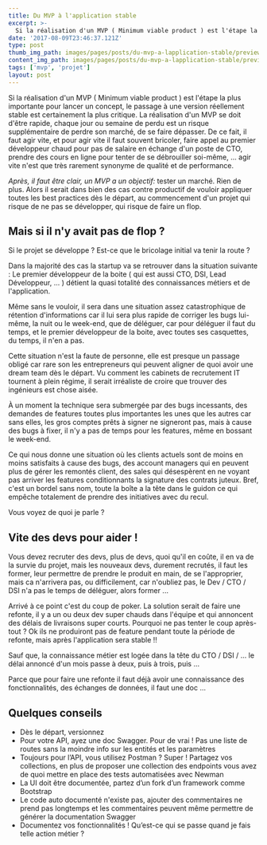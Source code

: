 ```yaml
---
title: Du MVP à l'application stable
excerpt: >-
  Si la réalisation d'un MVP ( Minimum viable product ) est l'étape la plus importante pour lancer un concept, le passage à une version réellement stable est certainement la plus critique.
date: '2017-08-09T23:46:37.121Z'
type: post
thumb_img_path: images/pages/posts/du-mvp-a-lapplication-stable/preview.jpeg
content_img_path: images/pages/posts/du-mvp-a-lapplication-stable/preview.jpeg
tags: ['mvp', 'projet']
layout: post
---
```


Si la réalisation d'un MVP ( Minimum viable product ) est l'étape la plus importante pour lancer un concept, le passage à une version réellement stable est certainement la plus critique.
La réalisation d'un MVP se doit d'être rapide, chaque jour ou semaine de perdu est un risque supplémentaire de perdre son marché, de se faire dépasser.
De ce fait, il faut agir vite, et pour agir vite il faut souvent bricoler, faire appel au premier développeur chaud pour pas de salaire en échange d'un poste de CTO, prendre des cours en ligne pour tenter de se débrouiller soi-même, ... agir vite n'est que très rarement synonyme de qualité et de performance.

*Après, il faut être clair, un MVP a un objectif:* tester un marché. Rien de plus. Alors il serait dans bien des cas contre productif de vouloir appliquer toutes les best practices dès le départ, au commencement d'un projet qui risque de ne pas se développer, qui risque de faire un flop.

## Mais si il n'y avait pas de flop ?
Si le projet se développe ? Est-ce que le bricolage initial va tenir la route ? 

Dans la majorité des cas la startup va se retrouver dans la situation suivante :
Le premier développeur de la boite ( qui est aussi CTO, DSI, Lead Développeur, ... ) détient la quasi totalité des connaissances métiers et de l'application.

Même sans le vouloir, il sera dans une situation assez catastrophique de rétention d'informations car il lui sera plus rapide de corriger les bugs lui-même, la nuit ou le week-end, que de déléguer, car pour déléguer il faut du temps, et le premier développeur de la boite, avec toutes ses casquettes, du temps, il n'en a pas.

Cette situation n'est la faute de personne, elle est presque un passage obligé car rare son les entrepreneurs qui peuvent aligner de quoi avoir une dream team dès le départ. Vu comment les cabinets de recrutement IT tournent à plein régime, il serait irréaliste de croire que trouver des ingénieurs est chose aisée.

À un moment la technique sera submergée par des bugs incessants, des demandes de features toutes plus importantes les unes que les autres car sans elles, les gros comptes prêts à signer ne signeront pas, mais à cause des bugs à fixer, il n'y a pas de temps pour les features, même en bossant le week-end.

Ce qui nous donne une situation où les clients actuels sont de moins en moins satisfaits à cause des bugs, des account managers qui en peuvent plus de gérer les remontés client, des sales qui désespèrent en ne voyant pas arriver les features conditionnants la signature des contrats juteux. Bref, c'est un bordel sans nom, toute la boîte a la tête dans le guidon ce qui empêche totalement de prendre des initiatives avec du recul.

Vous voyez de quoi je parle ?

## Vite des devs pour aider !

Vous devez recruter des devs, plus de devs, quoi qu'il en coûte, il en va de la survie du projet, mais les nouveaux devs, durement recrutés, il faut les former, leur permettre de prendre le produit en main, de se l'approprier, mais ca n'arrivera pas, ou difficilement, car n'oubliez pas, le Dev / CTO / DSI n'a pas le temps de déléguer, alors former ...

Arrivé à ce point c'est du coup de poker. La solution serait de faire une refonte, il y a un ou deux dev super chauds dans l'équipe et qui annoncent des délais de livraisons super courts. Pourquoi ne pas tenter le coup après-tout ? Ok ils ne produiront pas de feature pendant toute la période de refonte, mais après l'application sera stable !!

Sauf que, la connaissance métier est logée dans la tête du CTO / DSI / ... le délai annoncé d'un mois passe à deux, puis à trois, puis ...

Parce que pour faire une refonte il faut déjà avoir une connaissance des fonctionnalités, des échanges de données, il faut une doc ...

## Quelques conseils

* Dès le départ, versionnez
* Pour votre API, ayez une doc Swagger. Pour de vrai ! Pas une liste de routes sans la moindre info sur les entités et les paramètres
* Toujours pour l’API, vous utilisez Postman ? Super ! Partagez vos collections, en plus de proposer une collection des endpoints vous avez de quoi mettre en place des tests automatisées avec Newman
* La UI doit être documentée, partez d’un fork d’un framework comme Bootstrap
* Le code auto documenté n'existe pas, ajouter des commentaires ne prend pas longtemps et les commentaires peuvent même permettre de générer la documentation Swagger 
* Documentez vos fonctionnalités ! Qu’est-ce qui se passe quand je fais telle action métier ?